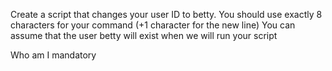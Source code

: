 Create a script that changes your user ID to betty.
You should use exactly 8 characters for your command (+1 character for the new line) You can assume that the user betty will exist when we will run your script

Who am I mandatory
